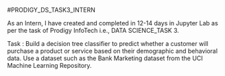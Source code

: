 #PRODIGY_DS_TASK3_INTERN

As an Intern, I have created and completed in 12-14 days in Jupyter Lab as per the task of Prodigy InfoTech i.e., DATA SCIENCE_TASK 3.

Task : Build a decision tree classifier to predict whether a customer will purchase a product or service based on their demographic and behavioral data. Use a dataset such as the Bank Marketing dataset from the UCI Machine Learning Repository.
